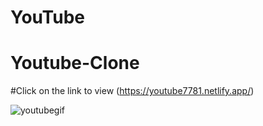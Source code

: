 # YouTube
# Youtube-Clone  
#Click on the link to view (https://youtube7781.netlify.app/)


![youtubegif](https://user-images.githubusercontent.com/97456472/165891065-71633a77-50e5-4e40-b909-10a40f070815.gif)

